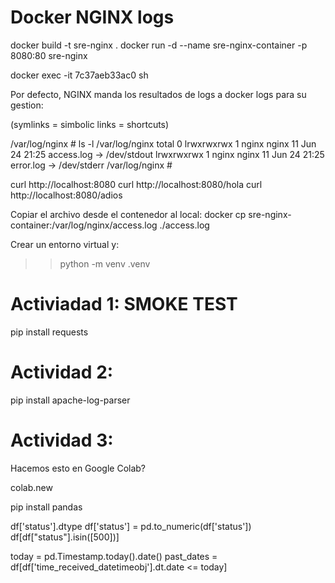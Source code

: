 # Docker NGINX logs

docker build -t sre-nginx .
docker run -d --name sre-nginx-container -p 8080:80 sre-nginx

docker exec -it 7c37aeb33ac0 sh

Por defecto, NGINX manda los resultados de logs a docker logs para su gestion:

(symlinks = simbolic links = shortcuts)

/var/log/nginx # ls -l /var/log/nginx
total 0
lrwxrwxrwx    1 nginx    nginx           11 Jun 24 21:25 access.log -> /dev/stdout
lrwxrwxrwx    1 nginx    nginx           11 Jun 24 21:25 error.log -> /dev/stderr
/var/log/nginx # 


curl http://localhost:8080
curl http://localhost:8080/hola
curl http://localhost:8080/adios

Copiar el archivo desde el contenedor al local:
docker cp sre-nginx-container:/var/log/nginx/access.log ./access.log



Crear un entorno virtual y:

>> python -m venv .venv


# Activiadad 1: SMOKE TEST

pip install requests

# Actividad 2:

pip install apache-log-parser



# Actividad 3:
Hacemos esto en Google Colab?

colab.new

pip install pandas



df['status'].dtype
df['status'] = pd.to_numeric(df['status'])
df[df["status"].isin([500])]


today = pd.Timestamp.today().date()
past_dates = df[df['time_received_datetimeobj'].dt.date <= today]